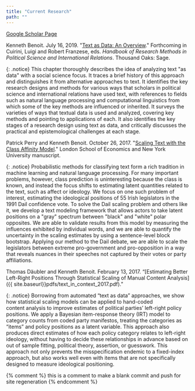 ```yaml
---
title: "Current Research"
path: ""
---
```



[Google Scholar Page](http://scholar.google.co.uk/citations?user=hp1p9TEAAAAJ "Kenneth Benoit's Google Scholar page")

Kenneth Benoit.  July 16, 2019.  "[Text as Data: An Overview](https://www.dropbox.com/s/talzl1istg5rzlm/28%20Benoit%20Text%20as%20Data%20draft%202.pdf?dl=0)."  Forthcoming in Cuirini, Luigi and Robert Franzese, eds. _Handbook of Research Methods in Political Science and International Relations_.  Thousand Oaks: Sage.

{: .notice}
  This chapter thoroughly describes the idea of analyzing text "as data" with a social science focus. 
It traces a brief history of this approach and distinguishes it from alternative approaches to text. It 
identifies the key research designs and methods for various ways that scholars in political science 
and international relations have used text, with references to fields such as natural language 
processing and computational linguistics from which some of the key methods are influenced or 
inherited. It surveys the varieties of ways that textual data is used and analyzed, covering key 
methods and pointing to applications of each. It also identifies the key stages of a research design 
using text as data, and critically discusses the practical and epistemological challenges at each 
stage.


Patrick Perry and Kenneth Benoit.  October 26, 2017.  "[Scaling Text with the Class Affinity Model](http://arxiv.org/abs/1710.08963)."  London School of Economics and New York University manuscript.  

{: .notice}
  Probabilistic methods for classifying text form a rich tradition in machine
  learning and natural language processing.  For many important problems,
  however, class prediction is uninteresting because the class is known, and
  instead the focus shifts to estimating latent quantities related to the
  text, such as affect or ideology.  We focus on one such problem of interest,
  estimating the ideological positions of 55 Irish legislators in the 1991
  Dail confidence vote. To solve the Dail scaling problem and others
  like it, we develop a text modeling framework that allows actors to take
  latent positions on a "gray" spectrum between "black" and "white" polar
  opposites.  We are able to validate results from this model by measuring
  the influences exhibited by individual words, and we are able to quantify
  the uncertainty in the scaling estimates by using a sentence-level block
  bootstrap. Applying our method to the Dail debate, we are able to
  scale the legislators between extreme pro-government and pro-opposition in a
  way that reveals nuances in their speeches not captured by their votes or
  party affiliations.
  

Thomas Däubler and Kenneth Benoit. February 13, 2017\. “[Estimating Better Left-Right Positions Through Statistical Scaling of Manual Content Analysis]({{ site.baseurl}}pdfs/text_in_context_2017.pdf).”

{: .notice}
Borrowing from automated “text as data” approaches, we show how statistical scaling models can be applied to hand-coded content analysis to improve estimates of political parties’ left-right policy positions. We apply a Bayesian item-response theory (IRT) model to category counts from coded party manifestos, treating the categories as “items” and policy positions as a latent variable. This approach also produces direct estimates of how each policy category relates to left-right ideology, without having to decide these relationships in advance based on out of sample fitting, political theory, assertion, or guesswork. This approach not only prevents the misspecification endemic to a fixed-index approach, but also works well even with items that are not specifically designed to measure ideological positioning.

{% comment %}
this is a comment to make a blank commit and push for site regeneration
{% endcomment %}
<!-- CHECK WHICH VERSION OF REPO IS USED FOR SITE REGENERATION 12:10PM-->
